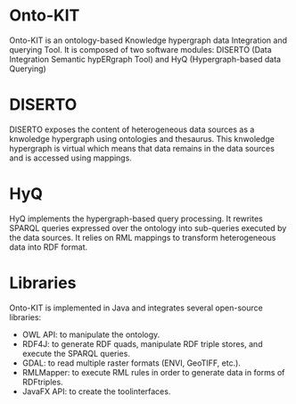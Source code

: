 # Onto-KIT
Onto-KIT is an ontology-based Knowledge hypergraph data Integration and querying Tool. It is composed of two software modules: 
DISERTO (Data Integration Semantic hypERgraph Tool) and HyQ (Hypergraph-based data Querying)
# DISERTO
DISERTO exposes the content of heterogeneous data sources as a knwoledge hypergraph using ontologies and thesaurus. This knwoledge hypergraph is virtual which means that data remains in the data sources and is accessed using mappings.
# HyQ
HyQ implements the hypergraph-based query processing. It rewrites SPARQL queries expressed over the ontology into sub-queries executed by the data sources. It relies on RML mappings to transform
heterogeneous data into RDF format.
# Libraries
Onto-KIT is implemented in Java and integrates several open-source libraries:
* OWL API: to manipulate the ontology.
* RDF4J: to generate RDF quads, manipulate RDF triple stores, and execute the SPARQL queries.
* GDAL: to read multiple raster formats (ENVI, GeoTIFF, etc.).
* RMLMapper: to execute RML rules in order to generate data in forms of RDFtriples.
* JavaFX API:  to create the toolinterfaces.
